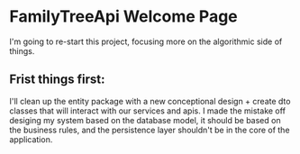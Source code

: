 # FamilyTreeApi Welcome Page
I'm going to re-start this project, focusing more on the algorithmic side of things. 
  ## Frist things first: 
  I'll clean up the entity package with a new conceptional design + create dto classes that will interact with our services and apis. I made the mistake off desiging my system based on the database model, it should be based on the business rules, and the persistence layer shouldn't be in the core of the application. 
